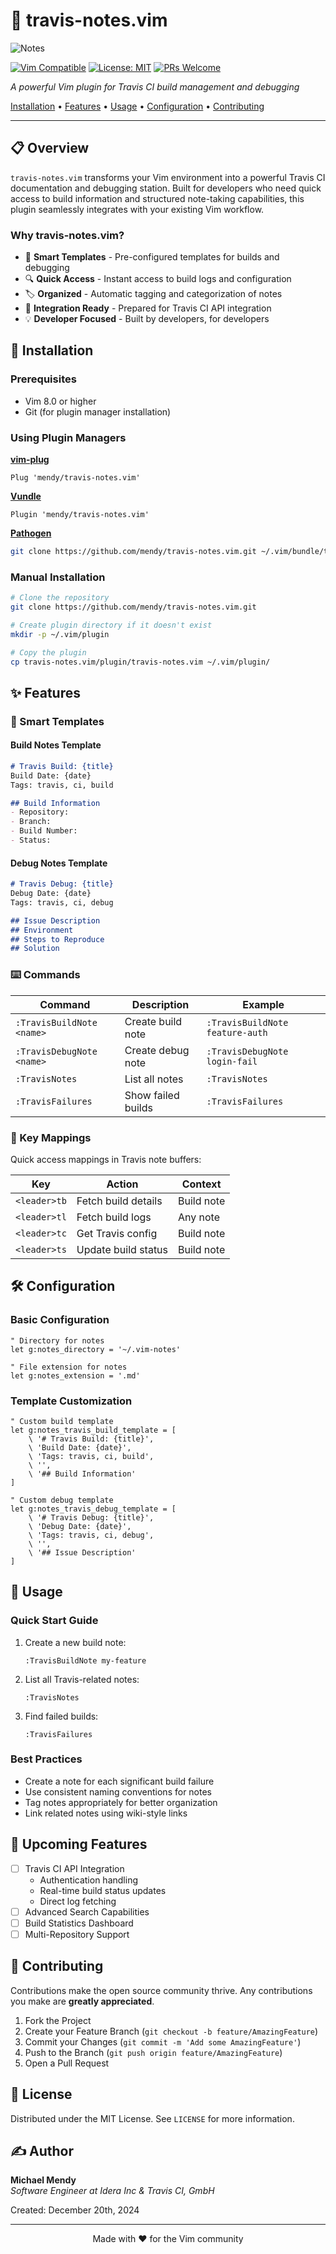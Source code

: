 # 🔧 travis-notes.vim
![Notes](https://github.com/user-attachments/assets/08d5c125-93ca-4105-8949-a90e3e68cdef)


[![Vim Compatible](https://img.shields.io/badge/Vim-8.0%2B-brightgreen.svg)](https://www.vim.org/)
[![License: MIT](https://img.shields.io/badge/License-MIT-yellow.svg)](https://opensource.org/licenses/MIT)
[![PRs Welcome](https://img.shields.io/badge/PRs-welcome-brightgreen.svg)](http://makeapullrequest.com)

*A powerful Vim plugin for Travis CI build management and debugging*



[Installation](#-installation) •
[Features](#-features) •
[Usage](#-usage) •
[Configuration](#-configuration) •
[Contributing](#-contributing)

</div>



---

## 📋 Overview

`travis-notes.vim` transforms your Vim environment into a powerful Travis CI documentation and debugging station. Built for developers who need quick access to build information and structured note-taking capabilities, this plugin seamlessly integrates with your existing Vim workflow.

### Why travis-notes.vim?

- 📝 **Smart Templates** - Pre-configured templates for builds and debugging
- 🔍 **Quick Access** - Instant access to build logs and configuration
- 🏷️ **Organized** - Automatic tagging and categorization of notes
- 🔄 **Integration Ready** - Prepared for Travis CI API integration
- 💡 **Developer Focused** - Built by developers, for developers

## 🚀 Installation

### Prerequisites

- Vim 8.0 or higher
- Git (for plugin manager installation)

### Using Plugin Managers

**[vim-plug](https://github.com/junegunn/vim-plug)**
```vim
Plug 'mendy/travis-notes.vim'
```

**[Vundle](https://github.com/VundleVim/Vundle.vim)**
```vim
Plugin 'mendy/travis-notes.vim'
```

**[Pathogen](https://github.com/tpope/vim-pathogen)**
```bash
git clone https://github.com/mendy/travis-notes.vim.git ~/.vim/bundle/travis-notes.vim
```

### Manual Installation

```bash
# Clone the repository
git clone https://github.com/mendy/travis-notes.vim.git

# Create plugin directory if it doesn't exist
mkdir -p ~/.vim/plugin

# Copy the plugin
cp travis-notes.vim/plugin/travis-notes.vim ~/.vim/plugin/
```

## ✨ Features

### 📑 Smart Templates

#### Build Notes Template
```markdown
# Travis Build: {title}
Build Date: {date}
Tags: travis, ci, build

## Build Information
- Repository: 
- Branch: 
- Build Number: 
- Status: 
```

#### Debug Notes Template
```markdown
# Travis Debug: {title}
Debug Date: {date}
Tags: travis, ci, debug

## Issue Description
## Environment
## Steps to Reproduce
## Solution
```

### ⌨️ Commands

| Command | Description | Example |
|---------|-------------|---------|
| `:TravisBuildNote <name>` | Create build note | `:TravisBuildNote feature-auth` |
| `:TravisDebugNote <name>` | Create debug note | `:TravisDebugNote login-fail` |
| `:TravisNotes` | List all notes | `:TravisNotes` |
| `:TravisFailures` | Show failed builds | `:TravisFailures` |

### 🎯 Key Mappings

Quick access mappings in Travis note buffers:

| Key | Action | Context |
|-----|--------|---------|
| `<leader>tb` | Fetch build details | Build note |
| `<leader>tl` | Fetch build logs | Any note |
| `<leader>tc` | Get Travis config | Build note |
| `<leader>ts` | Update build status | Build note |

## 🛠️ Configuration

### Basic Configuration
```vim
" Directory for notes
let g:notes_directory = '~/.vim-notes'

" File extension for notes
let g:notes_extension = '.md'
```

### Template Customization
```vim
" Custom build template
let g:notes_travis_build_template = [
    \ '# Travis Build: {title}',
    \ 'Build Date: {date}',
    \ 'Tags: travis, ci, build',
    \ '',
    \ '## Build Information'
]

" Custom debug template
let g:notes_travis_debug_template = [
    \ '# Travis Debug: {title}',
    \ 'Debug Date: {date}',
    \ 'Tags: travis, ci, debug',
    \ '',
    \ '## Issue Description'
]
```

## 📖 Usage

### Quick Start Guide

1. Create a new build note:
   ```vim
   :TravisBuildNote my-feature
   ```

2. List all Travis-related notes:
   ```vim
   :TravisNotes
   ```

3. Find failed builds:
   ```vim
   :TravisFailures
   ```

### Best Practices

- Create a note for each significant build failure
- Use consistent naming conventions for notes
- Tag notes appropriately for better organization
- Link related notes using wiki-style links

## 🔄 Upcoming Features

- [ ] Travis CI API Integration
  - Authentication handling
  - Real-time build status updates
  - Direct log fetching
- [ ] Advanced Search Capabilities
- [ ] Build Statistics Dashboard
- [ ] Multi-Repository Support

## 🤝 Contributing

Contributions make the open source community thrive. Any contributions you make are **greatly appreciated**.

1. Fork the Project
2. Create your Feature Branch (`git checkout -b feature/AmazingFeature`)
3. Commit your Changes (`git commit -m 'Add some AmazingFeature'`)
4. Push to the Branch (`git push origin feature/AmazingFeature`)
5. Open a Pull Request

## 📝 License

Distributed under the MIT License. See `LICENSE` for more information.

## ✍️ Author

**Michael Mendy**  
*Software Engineer at Idera Inc & Travis CI, GmbH*

Created: December 20th, 2024

---

<div align="center">
Made with ❤️ for the Vim community
</div>
